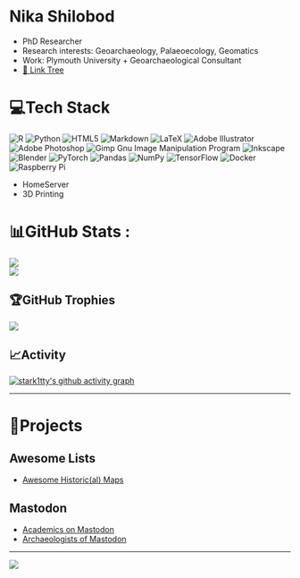 # Nika Shilobod
- PhD Researcher
- Research interests: Geoarchaeology, Palaeoecology, Geomatics
- Work: Plymouth University + Geoarchaeological Consultant
- [🔗 Link Tree](https://bento.me/nshil)

# 💻Tech Stack
![R](https://img.shields.io/badge/r-%23276DC3.svg?style=flat-square&logo=r&logoColor=white) ![Python](https://img.shields.io/badge/python-3670A0?style=flat-square&logo=python&logoColor=ffdd54) ![HTML5](https://img.shields.io/badge/html5-%23E34F26.svg?style=flat-square&logo=html5&logoColor=white) ![Markdown](https://img.shields.io/badge/markdown-%23000000.svg?style=flat-square&logo=markdown&logoColor=white) ![LaTeX](https://img.shields.io/badge/latex-%23008080.svg?style=flat-square&logo=latex&logoColor=white) ![Adobe Illustrator](https://img.shields.io/badge/adobeillustrator-%23FF9A00.svg?style=flat-square&logo=adobeillustrator&logoColor=white) ![Adobe Photoshop](https://img.shields.io/badge/adobephotoshop-%2331A8FF.svg?style=flat-square&logo=adobephotoshop&logoColor=white) ![Gimp Gnu Image Manipulation Program](https://img.shields.io/badge/Gimp-657D8B?style=flat-square&logo=gimp&logoColor=FFFFFF) ![Inkscape](https://img.shields.io/badge/Inkscape-e0e0e0?style=flat-square&logo=inkscape&logoColor=080A13) ![Blender](https://img.shields.io/badge/blender-%23F5792A.svg?style=flat-square&logo=blender&logoColor=white) ![PyTorch](https://img.shields.io/badge/PyTorch-%23EE4C2C.svg?style=flat-square&logo=PyTorch&logoColor=white) ![Pandas](https://img.shields.io/badge/pandas-%23150458.svg?style=flat-square&logo=pandas&logoColor=white) ![NumPy](https://img.shields.io/badge/numpy-%23013243.svg?style=flat-square&logo=numpy&logoColor=white) ![TensorFlow](https://img.shields.io/badge/TensorFlow-%23FF6F00.svg?style=flat-square&logo=TensorFlow&logoColor=white) ![Docker](https://img.shields.io/badge/docker-%230db7ed.svg?style=flat-square&logo=docker&logoColor=white) ![Raspberry Pi](https://img.shields.io/badge/-RaspberryPi-C51A4A?style=flat-square&logo=Raspberry-Pi)
- HomeServer
- 3D Printing

# 📊GitHub Stats :
![](https://github-readme-stats.vercel.app/api?username=stark1tty&theme=dark&hide_border=true&include_all_commits=true&count_private=false)<br/>
![](https://github-readme-streak-stats.herokuapp.com/?user=stark1tty&theme=dark&hide_border=true)<br/>

## 🏆GitHub Trophies
![](https://github-trophies.vercel.app/?username=stark1tty&theme=radical&no-frame=false&no-bg=false&margin-w=4)

## 📈Activity
[![stark1tty's github activity graph](https://github-readme-activity-graph.cyclic.app/graph?username=stark1tty)](https://github.com/ashutosh00710/github-readme-activity-graph)

---

# 📌Projects
## Awesome Lists
* [Awesome Historic(al) Maps](https://github.com/stark1tty/Awesome-Historic_al-Maps)

## Mastodon
* [Academics on Mastodon](https://nathanlesage.github.io/academics-on-mastodon/)
* [Archaeologists of Mastodon](https://stark1tty.github.io/Mastodon-Archaeology/)

---
[![](https://visitcount.itsvg.in/api?id=stark1tty&icon=0&color=3)](https://visitcount.itsvg.in)
